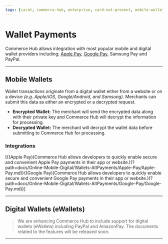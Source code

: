 ```yaml
---
tags: [carat, commerce-hub, enterprise, card-not-present, mobile-wallets, encrypted-wallet, decrypted-wallet, e-wallets, amazon-pay, apple-pay, google-pay, paypal, samsung-pay]
---
```


# Wallet Payments

Commerce Hub allows integration with most popular mobile and digital wallet providers including; [Apple Pay](?path=docs/Online-Mobile-Digital/Wallets-AltPayments/Apple-Pay/Apple-Pay.md), [Google Pay](?path=docs/Online-Mobile-Digital/Wallets-AltPayments/Google-Pay/Google-Pay.md), Samsung Pay and PayPal.

<!-- https://stripe.com/docs/payments/wallets -->

---

## Mobile Wallets

Wallet transactions originate from a digital wallet either from a website or on a device *(e.g. Apple/iOS, Google/Android, and Samsung)*. Merchants can submit this data as either an encrypted or a decrypted request. 

- **Encrypted Wallet:** The merchant will send the encrypted data along with their private key and Commerce Hub will decrypt the information for processing.
- **Decrypted Wallet:** The merchant will decrypt the wallet data before submitting to Commerce Hub for processing.

### Integrations

[{(Apple Pay)(Commerce Hub allows developers to quickly enable secure and convenient Apple Pay payments in their app or website.)(?path=docs/Online-Mobile-Digital/Wallets-AltPayments/Apple-Pay/Apple-Pay.md)}{(Google Pay)(Commerce Hub allows developers to quickly enable secure and convenient Google Pay payments in their app or website.)(?path=docs/Online-Mobile-Digital/Wallets-AltPayments/Google-Pay/Google-Pay.md)}]

---

## Digital Wallets (eWallets)
<!-- theme: danger -->
> We are enhancing Commerce Hub to include support for digital wallets (eWallets) including PayPal and AmazonPay. The documents related to the features will be released soon. 

---